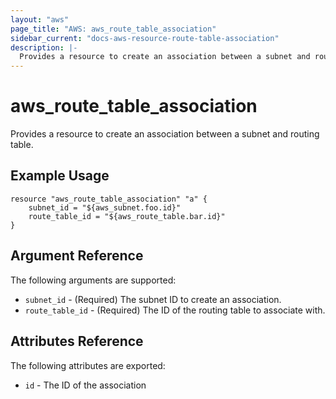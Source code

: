 ```yaml
---
layout: "aws"
page_title: "AWS: aws_route_table_association"
sidebar_current: "docs-aws-resource-route-table-association"
description: |-
  Provides a resource to create an association between a subnet and routing table.
---
```


# aws\_route\_table\_association

Provides a resource to create an association between a subnet and routing table.

## Example Usage

```
resource "aws_route_table_association" "a" {
    subnet_id = "${aws_subnet.foo.id}"
    route_table_id = "${aws_route_table.bar.id}"
}
```

## Argument Reference

The following arguments are supported:

* `subnet_id` - (Required) The subnet ID to create an association.
* `route_table_id` - (Required) The ID of the routing table to associate with.

## Attributes Reference

The following attributes are exported:

* `id` - The ID of the association

